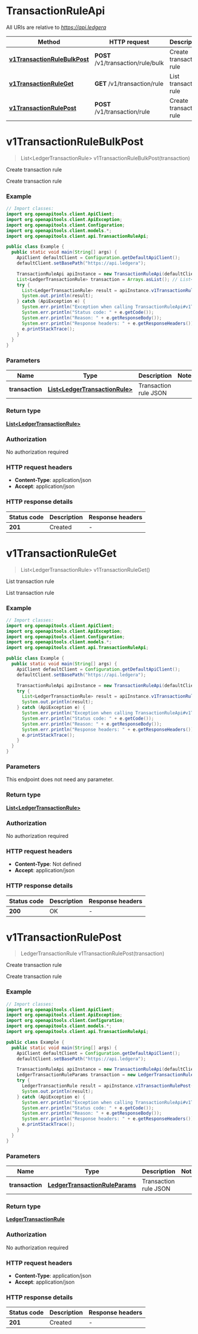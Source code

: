 # TransactionRuleApi

All URIs are relative to *https://api.ledgera*

| Method | HTTP request | Description |
|------------- | ------------- | -------------|
| [**v1TransactionRuleBulkPost**](TransactionRuleApi.md#v1TransactionRuleBulkPost) | **POST** /v1/transaction/rule/bulk | Create transaction rule |
| [**v1TransactionRuleGet**](TransactionRuleApi.md#v1TransactionRuleGet) | **GET** /v1/transaction/rule | List transaction rule |
| [**v1TransactionRulePost**](TransactionRuleApi.md#v1TransactionRulePost) | **POST** /v1/transaction/rule | Create transaction rule |


<a name="v1TransactionRuleBulkPost"></a>
# **v1TransactionRuleBulkPost**
> List&lt;LedgerTransactionRule&gt; v1TransactionRuleBulkPost(transaction)

Create transaction rule

Create transaction rule

### Example
```java
// Import classes:
import org.openapitools.client.ApiClient;
import org.openapitools.client.ApiException;
import org.openapitools.client.Configuration;
import org.openapitools.client.models.*;
import org.openapitools.client.api.TransactionRuleApi;

public class Example {
  public static void main(String[] args) {
    ApiClient defaultClient = Configuration.getDefaultApiClient();
    defaultClient.setBasePath("https://api.ledgera");

    TransactionRuleApi apiInstance = new TransactionRuleApi(defaultClient);
    List<LedgerTransactionRule> transaction = Arrays.asList(); // List<LedgerTransactionRule> | Transaction rule JSON
    try {
      List<LedgerTransactionRule> result = apiInstance.v1TransactionRuleBulkPost(transaction);
      System.out.println(result);
    } catch (ApiException e) {
      System.err.println("Exception when calling TransactionRuleApi#v1TransactionRuleBulkPost");
      System.err.println("Status code: " + e.getCode());
      System.err.println("Reason: " + e.getResponseBody());
      System.err.println("Response headers: " + e.getResponseHeaders());
      e.printStackTrace();
    }
  }
}
```

### Parameters

| Name | Type | Description  | Notes |
|------------- | ------------- | ------------- | -------------|
| **transaction** | [**List&lt;LedgerTransactionRule&gt;**](LedgerTransactionRule.md)| Transaction rule JSON | |

### Return type

[**List&lt;LedgerTransactionRule&gt;**](LedgerTransactionRule.md)

### Authorization

No authorization required

### HTTP request headers

 - **Content-Type**: application/json
 - **Accept**: application/json

### HTTP response details
| Status code | Description | Response headers |
|-------------|-------------|------------------|
| **201** | Created |  -  |

<a name="v1TransactionRuleGet"></a>
# **v1TransactionRuleGet**
> List&lt;LedgerTransactionRule&gt; v1TransactionRuleGet()

List transaction rule

List transaction rule

### Example
```java
// Import classes:
import org.openapitools.client.ApiClient;
import org.openapitools.client.ApiException;
import org.openapitools.client.Configuration;
import org.openapitools.client.models.*;
import org.openapitools.client.api.TransactionRuleApi;

public class Example {
  public static void main(String[] args) {
    ApiClient defaultClient = Configuration.getDefaultApiClient();
    defaultClient.setBasePath("https://api.ledgera");

    TransactionRuleApi apiInstance = new TransactionRuleApi(defaultClient);
    try {
      List<LedgerTransactionRule> result = apiInstance.v1TransactionRuleGet();
      System.out.println(result);
    } catch (ApiException e) {
      System.err.println("Exception when calling TransactionRuleApi#v1TransactionRuleGet");
      System.err.println("Status code: " + e.getCode());
      System.err.println("Reason: " + e.getResponseBody());
      System.err.println("Response headers: " + e.getResponseHeaders());
      e.printStackTrace();
    }
  }
}
```

### Parameters
This endpoint does not need any parameter.

### Return type

[**List&lt;LedgerTransactionRule&gt;**](LedgerTransactionRule.md)

### Authorization

No authorization required

### HTTP request headers

 - **Content-Type**: Not defined
 - **Accept**: application/json

### HTTP response details
| Status code | Description | Response headers |
|-------------|-------------|------------------|
| **200** | OK |  -  |

<a name="v1TransactionRulePost"></a>
# **v1TransactionRulePost**
> LedgerTransactionRule v1TransactionRulePost(transaction)

Create transaction rule

Create transaction rule

### Example
```java
// Import classes:
import org.openapitools.client.ApiClient;
import org.openapitools.client.ApiException;
import org.openapitools.client.Configuration;
import org.openapitools.client.models.*;
import org.openapitools.client.api.TransactionRuleApi;

public class Example {
  public static void main(String[] args) {
    ApiClient defaultClient = Configuration.getDefaultApiClient();
    defaultClient.setBasePath("https://api.ledgera");

    TransactionRuleApi apiInstance = new TransactionRuleApi(defaultClient);
    LedgerTransactionRuleParams transaction = new LedgerTransactionRuleParams(); // LedgerTransactionRuleParams | Transaction rule JSON
    try {
      LedgerTransactionRule result = apiInstance.v1TransactionRulePost(transaction);
      System.out.println(result);
    } catch (ApiException e) {
      System.err.println("Exception when calling TransactionRuleApi#v1TransactionRulePost");
      System.err.println("Status code: " + e.getCode());
      System.err.println("Reason: " + e.getResponseBody());
      System.err.println("Response headers: " + e.getResponseHeaders());
      e.printStackTrace();
    }
  }
}
```

### Parameters

| Name | Type | Description  | Notes |
|------------- | ------------- | ------------- | -------------|
| **transaction** | [**LedgerTransactionRuleParams**](LedgerTransactionRuleParams.md)| Transaction rule JSON | |

### Return type

[**LedgerTransactionRule**](LedgerTransactionRule.md)

### Authorization

No authorization required

### HTTP request headers

 - **Content-Type**: application/json
 - **Accept**: application/json

### HTTP response details
| Status code | Description | Response headers |
|-------------|-------------|------------------|
| **201** | Created |  -  |

